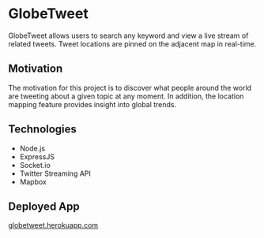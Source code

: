 # GlobeTweet

GlobeTweet allows users to search any keyword and view a live stream of related tweets. Tweet locations are pinned on the adjacent map in real-time.

## Motivation

The motivation for this project is to discover what people around the world are tweeting about a given topic at any moment. In addition, the location mapping feature provides insight into global trends.

## Technologies

* Node.js
* ExpressJS
* Socket.io
* Twitter Streaming API
* Mapbox

## Deployed App

<a href="http://globetweet.herokuapp.com" target="_blank">globetweet.herokuapp.com</a>